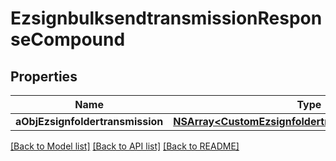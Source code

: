 # EzsignbulksendtransmissionResponseCompound

## Properties
Name | Type | Description | Notes
------------ | ------------- | ------------- | -------------
**aObjEzsignfoldertransmission** | [**NSArray&lt;CustomEzsignfoldertransmissionResponse&gt;***](CustomEzsignfoldertransmissionResponse.md) |  | 

[[Back to Model list]](../README.md#documentation-for-models) [[Back to API list]](../README.md#documentation-for-api-endpoints) [[Back to README]](../README.md)


